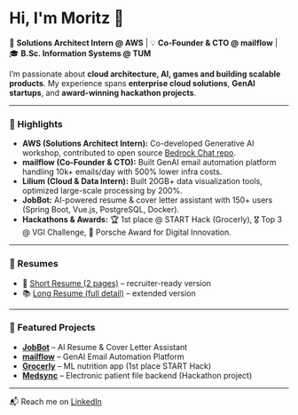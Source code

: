 # Hi, I'm Moritz 👋  

🚀 **Solutions Architect Intern @ AWS** | 💡 **Co-Founder & CTO @ mailflow** | 🎓 **B.Sc. Information Systems @ TUM**  

I’m passionate about **cloud architecture, AI, games and building scalable products**. My experience spans **enterprise cloud solutions**, **GenAI startups**, and **award-winning hackathon projects**.  

---

### 🔑 Highlights
- **AWS (Solutions Architect Intern):** Co-developed Generative AI workshop, contributed to open source [Bedrock Chat repo](https://github.com/aws-samples/bedrock-chat). 
- **mailflow (Co-Founder & CTO):** Built GenAI email automation platform handling 10k+ emails/day with 500% lower infra costs.  
- **Lilium (Cloud & Data Intern):** Built 20GB+ data visualization tools, optimized large-scale processing by 200%.  
- **JobBot:** AI-powered resume & cover letter assistant with 150+ users (Spring Boot, Vue.js, PostgreSQL, Docker).  
- **Hackathons & Awards:** 🏆 1st place @ START Hack (Grocerly), 🎖 Top 3 @ VGI Challenge, 🚗 Porsche Award for Digital Innovation.  

---

### 📄 Resumes
- 🎯 [Short Resume (2 pages)](link-to-short-resume.pdf) – recruiter-ready version  
- 📚 [Long Resume (full detail)](link-to-long-resume.pdf) – extended version  

---

### 🔗 Featured Projects
- [**JobBot**](https://www.jobbot.de) – AI Resume & Cover Letter Assistant  
- [**mailflow**](https://www.mail-flow.com) – GenAI Email Automation Platform  
- [**Grocerly**](https://github.com/Moritzslz/START-meal-tracking) – ML nutrition app (1st place START Hack)  
- [**Medsync**](https://github.com/Moritzslz/Medsync-msg) – Electronic patient file backend (Hackathon project)  

---

📬 Reach me on [LinkedIn](https://www.linkedin.com/in/moritz-schultz/)
